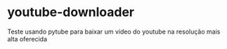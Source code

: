# youtube-downloader
Teste usando pytube para baixar um vídeo do youtube na resolução mais alta oferecida
